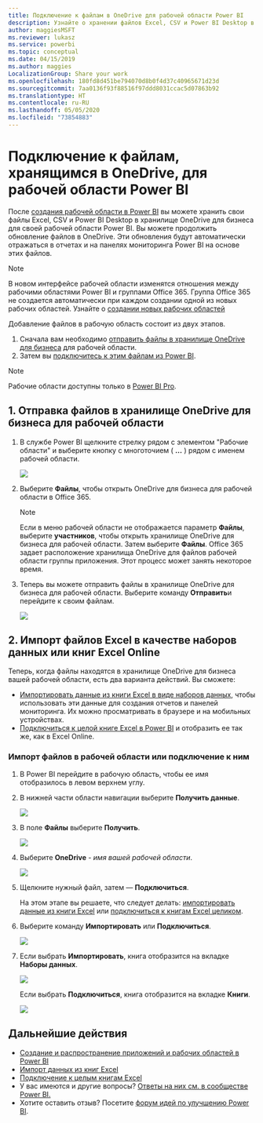 ```yaml
---
title: Подключение к файлам в OneDrive для рабочей области Power BI
description: Узнайте о хранении файлов Excel, CSV и Power BI Desktop в хранилище OneDrive для рабочей области Power BI, а также о подключении к ним.
author: maggiesMSFT
ms.reviewer: lukasz
ms.service: powerbi
ms.topic: conceptual
ms.date: 04/15/2019
ms.author: maggies
LocalizationGroup: Share your work
ms.openlocfilehash: 180fd8d451be794070d8b0f4d37c40965671d23d
ms.sourcegitcommit: 7aa0136f93f88516f97ddd8031ccac5d07863b92
ms.translationtype: HT
ms.contentlocale: ru-RU
ms.lasthandoff: 05/05/2020
ms.locfileid: "73854883"
---
```

# <a name="connect-to-files-stored-in-onedrive-for-your-power-bi-workspace"></a>Подключение к файлам, хранящимся в OneDrive, для рабочей области Power BI
После [создания рабочей области в Power BI](service-create-distribute-apps.md) вы можете хранить свои файлы Excel, CSV и Power BI Desktop в хранилище OneDrive для бизнеса для своей рабочей области Power BI. Вы можете продолжить обновление файлов в OneDrive. Эти обновления будут автоматически отражаться в отчетах и на панелях мониторинга Power BI на основе этих файлов. 

> [!NOTE]
> В новом интерфейсе рабочей области изменятся отношения между рабочими областями Power BI и группами Office 365. Группа Office 365 не создается автоматически при каждом создании одной из новых рабочих областей. Узнайте о [создании новых рабочих областей](service-create-the-new-workspaces.md)

Добавление файлов в рабочую область состоит из двух этапов. 

1. Сначала вам необходимо [отправить файлы в хранилище OneDrive для бизнеса](service-connect-to-files-in-app-workspace-onedrive-for-business.md#1-upload-files-to-the-onedrive-for-business-for-your-workspace) для рабочей области.
2. Затем вы [подключитесь к этим файлам из Power BI](service-connect-to-files-in-app-workspace-onedrive-for-business.md#2-import-excel-files-as-datasets-or-as-excel-online-workbooks).

> [!NOTE]
> Рабочие области доступны только в [Power BI Pro](service-features-license-type.md).
> 

## <a name="1-upload-files-to-the-onedrive-for-business-for-your-workspace"></a>1\. Отправка файлов в хранилище OneDrive для бизнеса для рабочей области
1. В службе Power BI щелкните стрелку рядом с элементом "Рабочие области" и выберите кнопку с многоточием ( **…** ) рядом с именем рабочей области. 
   
   ![](media/service-connect-to-files-in-app-workspace-onedrive-for-business/power-bi-app-ellipsis.png)
2. Выберите **Файлы**, чтобы открыть OneDrive для бизнеса для рабочей области в Office 365.
   
   > [!NOTE]
   > Если в меню рабочей области не отображается параметр **Файлы**, выберите **участников**, чтобы открыть хранилище OneDrive для бизнеса для рабочей области. Затем выберите **Файлы**. Office 365 задает расположение хранилища OneDrive для файлов рабочей области группы приложения. Этот процесс может занять некоторое время. 
   > 
   > 
3. Теперь вы можете отправить файлы в хранилище OneDrive для бизнеса для рабочей области. Выберите команду **Отправить**и перейдите к своим файлам.
   
   ![](media/service-connect-to-files-in-app-workspace-onedrive-for-business/pbi_grpfilesonedrive.png)

## <a name="2-import-excel-files-as-datasets-or-as-excel-online-workbooks"></a>2\. Импорт файлов Excel в качестве наборов данных или книг Excel Online
Теперь, когда файлы находятся в хранилище OneDrive для бизнеса вашей рабочей области, есть два варианта действий. Вы сможете: 

* [Импортировать данные из книги Excel в виде наборов данных](service-get-data-from-files.md), чтобы использовать эти данные для создания отчетов и панелей мониторинга. Их можно просматривать в браузере и на мобильных устройствах.
* [Подключиться к целой книге Excel в Power BI](service-excel-workbook-files.md) и отобразить ее так же, как в Excel Online.

### <a name="import-or-connect-to-the-files-in-your-workspace"></a>Импорт файлов в рабочей области или подключение к ним
1. В Power BI перейдите в рабочую область, чтобы ее имя отобразилось в левом верхнем углу. 
2. В нижней части области навигации выберите **Получить данные**. 
   
   ![](media/service-connect-to-files-in-app-workspace-onedrive-for-business/power-bi-app-get-data-button.png)
3. В поле **Файлы** выберите **Получить**.
   
   ![](media/service-connect-to-files-in-app-workspace-onedrive-for-business/pbi_getfiles.png)
4. Выберите **OneDrive** - *имя вашей рабочей области*.
   
    ![](media/service-connect-to-files-in-app-workspace-onedrive-for-business/pbi_grp_one_drive_shrpt.png)
5. Щелкните нужный файл, затем — **Подключиться**.
   
    На этом этапе вы решаете, что следует делать: [импортировать данные из книги Excel](service-get-data-from-files.md) или [подключиться к книгам Excel целиком](service-excel-workbook-files.md).
6. Выберите команду **Импортировать** или **Подключиться**.
   
    ![](media/service-connect-to-files-in-app-workspace-onedrive-for-business/pbi_importexceldataorwholecrop.png)
7. Если выбрать **Импортировать**, книга отобразится на вкладке **Наборы данных**. 
   
    ![](media/service-connect-to-files-in-app-workspace-onedrive-for-business/power-bi-app-excel-file-import.png)
   
    Если выбрать **Подключиться**, книга отобразится на вкладке **Книги**.
   
    ![](media/service-connect-to-files-in-app-workspace-onedrive-for-business/power-bi-app-excel-file-connect.png)

## <a name="next-steps"></a>Дальнейшие действия
* [Создание и распространение приложений и рабочих областей в Power BI](service-create-distribute-apps.md)
* [Импорт данных из книг Excel](service-get-data-from-files.md)
* [Подключение к целым книгам Excel](service-excel-workbook-files.md)
* У вас имеются и другие вопросы? [Ответы на них см. в сообществе Power BI.](https://community.powerbi.com/)
* Хотите оставить отзыв? Посетите [форум идей по улучшению Power BI](https://ideas.powerbi.com/forums/265200-power-bi).


